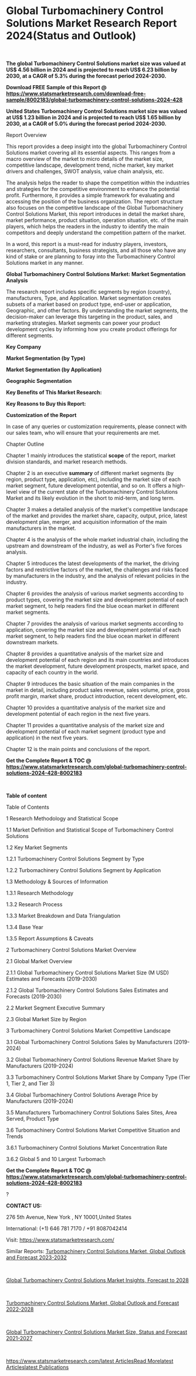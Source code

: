 <h1>Global Turbomachinery Control Solutions Market Research Report 2024(Status and Outlook)</h1><br/><p>
 
 <style type="text/css"><!--td {border: 1px solid #cccccc;}br {mso-data-placement:same-cell;}-->
 
 </style>
 
 </p>
 
 
 
 <p><strong>The global Turbomachinery Control Solutions market size was valued at US$ 4.56 billion in 2024 and is projected to reach US$ 6.23 billion by 2030, at a <strong>CAGR</strong> of 5.3% during the forecast period 2024-2030.</strong></p>
 
 
 
 <p>
 
 <style type="text/css"><!--td {border: 1px solid #cccccc;}br {mso-data-placement:same-cell;}-->
 
 </style>
 
 </p>
 
 
 
 <p><strong>Download FREE Sample of this Report @ <a href="https://www.statsmarketresearch.com/download-free-sample/8002183/global-turbomachinery-control-solutions-2024-428">https://www.statsmarketresearch.com/download-free-sample/8002183/global-turbomachinery-control-solutions-2024-428</a></strong></p>
 
 
 
 <p><strong>United States Turbomachinery Control Solutions market size was valued at US$ 1.23 billion in 2024 and is projected to reach US$ 1.65 billion by 2030, at a <strong>CAGR</strong> of 5.0% during the forecast period 2024-2030.</strong></p>
 
 
 
 <p>Report Overview</p>
 
 
 
 <p>This report provides a deep insight into the global Turbomachinery Control Solutions market covering all its essential aspects. This ranges from a macro overview of the market to micro details of the market size, competitive landscape, development trend, niche market, key market drivers and challenges, SWOT analysis, value chain analysis, etc.</p>
 
 
 
 <p>The analysis helps the reader to shape the competition within the industries and strategies for the competitive environment to enhance the potential profit. Furthermore, it provides a simple framework for evaluating and accessing the position of the business organization. The report structure also focuses on the competitive landscape of the Global Turbomachinery Control Solutions Market, this report introduces in detail the market share, market performance, product situation, operation situation, etc. of the main players, which helps the readers in the industry to identify the main competitors and deeply understand the competition pattern of the market.</p>
 
 
 
 <p>In a word, this report is a must-read for industry players, investors, researchers, consultants, business strategists, and all those who have any kind of stake or are planning to foray into the Turbomachinery Control Solutions market in any manner.</p>
 
 
 
 <p><strong>Global Turbomachinery Control Solutions Market: Market Segmentation Analysis</strong></p>
 
 
 
 <p>The research report includes specific segments by region (country), manufacturers, Type, and Application. Market segmentation creates subsets of a market based on product type, end-user or application, Geographic, and other factors. By understanding the market segments, the decision-maker can leverage this targeting in the product, sales, and marketing strategies. Market segments can power your product development cycles by informing how you create product offerings for different segments.</p>
 
 
 
 <p><strong>Key Company</strong></p>
 
 
 
 <p><strong>Market Segmentation (by Type)</strong></p>
 
 
 
 <p><strong>Market Segmentation (<strong>by Application</strong>)</strong></p>
 
 
 
 <p><strong>Geographic Segmentation</strong></p>
 
 
 
 <p><strong>Key Benefits of This Market Research:</strong></p>
 
 
 
 <p><strong>Key <strong>Reasons to Buy</strong> this Report:</strong></p>
 
 
 
 <p><strong>Customization of the Report</strong></p>
 
 
 
 <p>In case of any queries or customization requirements, please connect with our sales team, who will ensure that your requirements are met.</p>
 
 
 
 <p>Chapter Outline</p>
 
 
 
 <p>Chapter 1 mainly introduces the statistical <strong>scope</strong> of the report, market division standards, and market research methods.</p>
 
 
 
 <p>Chapter 2 is an executive <strong>summary</strong> of different market segments (by region, product type, application, etc), including the market size of each market segment, future development potential, and so on. It offers a high-level view of the current state of the Turbomachinery Control Solutions Market and its likely evolution in the short to mid-term, and long term.</p>
 
 
 
 <p>Chapter 3 makes a detailed analysis of the market&#39;s competitive landscape of the market and provides the market share, capacity, output, price, latest development plan, merger, and acquisition information of the main manufacturers in the market.</p>
 
 
 
 <p>Chapter 4 is the analysis of the whole market industrial chain, including the upstream and downstream of the industry, as well as Porter&#39;s five forces analysis.</p>
 
 
 
 <p>Chapter 5 introduces the latest developments of the market, the driving factors and restrictive factors of the market, the challenges and risks faced by manufacturers in the industry, and the analysis of relevant policies in the industry.</p>
 
 
 
 <p>Chapter 6 provides the analysis of various market segments according to product types, covering the market size and development potential of each market segment, to help readers find the blue ocean market in different market segments.</p>
 
 
 
 <p>Chapter 7 provides the analysis of various market segments according to application, covering the market size and development potential of each market segment, to help readers find the blue ocean market in different downstream markets.</p>
 
 
 
 <p>Chapter 8 provides a quantitative analysis of the market size and development potential of each region and its main countries and introduces the market development, future development prospects, market space, and capacity of each country in the world.</p>
 
 
 
 <p>Chapter 9 introduces the basic situation of the main companies in the market in detail, including product sales revenue, sales volume, price, gross profit margin, market share, product introduction, recent development, etc.</p>
 
 
 
 <p>Chapter 10 provides a quantitative analysis of the market size and development potential of each region in the next five years.</p>
 
 
 
 <p>Chapter 11 provides a quantitative analysis of the market size and development potential of each market segment (product type and application) in the next five years.</p>
 
 
 
 <p>Chapter 12 is the main points and conclusions of the report.</p>
 
 
 
 <div><b>Get the Complete Report & TOC @ <a href="https://www.statsmarketresearch.com/global-turbomachinery-control-solutions-2024-428-8002183">https://www.statsmarketresearch.com/global-turbomachinery-control-solutions-2024-428-8002183</a></b></div>
 
 
 
 <p><br />
 
 <b>Table of content</b></p>
 
 
 
 <p>Table of Contents<br />
 
 1 Research Methodology and Statistical Scope<br />
 
 1.1 Market Definition and Statistical Scope of Turbomachinery Control Solutions<br />
 
 1.2 Key Market Segments<br />
 
 1.2.1 Turbomachinery Control Solutions Segment by Type<br />
 
 1.2.2 Turbomachinery Control Solutions Segment by Application<br />
 
 1.3 Methodology & Sources of Information<br />
 
 1.3.1 Research Methodology<br />
 
 1.3.2 Research Process<br />
 
 1.3.3 Market Breakdown and Data Triangulation<br />
 
 1.3.4 Base Year<br />
 
 1.3.5 Report Assumptions & Caveats<br />
 
 2 Turbomachinery Control Solutions Market Overview<br />
 
 2.1 Global Market Overview<br />
 
 2.1.1 Global Turbomachinery Control Solutions Market Size (M USD) Estimates and Forecasts (2019-2030)<br />
 
 2.1.2 Global Turbomachinery Control Solutions Sales Estimates and Forecasts (2019-2030)<br />
 
 2.2 Market Segment Executive Summary<br />
 
 2.3 Global Market Size by Region<br />
 
 3 Turbomachinery Control Solutions Market Competitive Landscape<br />
 
 3.1 Global Turbomachinery Control Solutions Sales by Manufacturers (2019-2024)<br />
 
 3.2 Global Turbomachinery Control Solutions Revenue Market Share by Manufacturers (2019-2024)<br />
 
 3.3 Turbomachinery Control Solutions Market Share by Company Type (Tier 1, Tier 2, and Tier 3)<br />
 
 3.4 Global Turbomachinery Control Solutions Average Price by Manufacturers (2019-2024)<br />
 
 3.5 Manufacturers Turbomachinery Control Solutions Sales Sites, Area Served, Product Type<br />
 
 3.6 Turbomachinery Control Solutions Market Competitive Situation and Trends<br />
 
 3.6.1 Turbomachinery Control Solutions Market Concentration Rate<br />
 
 3.6.2 Global 5 and 10 Largest Turbomach</p>
 
 
 
 <div><b>Get the Complete Report & TOC @ <a href="https://www.statsmarketresearch.com/global-turbomachinery-control-solutions-2024-428-8002183">https://www.statsmarketresearch.com/global-turbomachinery-control-solutions-2024-428-8002183</a></b></div>
 
 
 
 <p>? </p>
 
 
 
 <p><b>CONTACT US:</b><br />
 
 276 5th Avenue, New York , NY 10001,United States<br />
 
 International: (+1) 646 781 7170 / +91 8087042414<br />
 
 Visit: <a href="https://www.statsmarketresearch.com/">https://www.statsmarketresearch.com/</a><br />
 
 Similar Reports: <a href="https://www.statsmarketresearch.com/global-turbomachinery-control-solutions-2024-428-8002183">Turbomachinery Control Solutions Market, Global Outlook and Forecast 2023-2032</a><br />
 
 <br />
 
 <a href="https://www.statsmarketresearch.com/global-turbomachinery-control-solutions-2024-428-8002183">Global Turbomachinery Control Solutions Market Insights, Forecast to 2028</a><br />
 
 <br />
 
 <a href="https://www.statsmarketresearch.com/global-turbomachinery-control-solutions-2024-428-8002183">Turbomachinery Control Solutions Market, Global Outlook and Forecast 2022-2028</a><br />
 
 <br />
 
 <a href="https://www.statsmarketresearch.com/global-turbomachinery-control-solutions-2024-428-8002183">Global Turbomachinery Control Solutions Market Size, Status and Forecast 2021-2027</a><br />
 
 <br />
 
 <a href="https://gyeongbokgung.com">https://www.statsmarketresearch.com/</a><a href="https://hallyeomaritime.com">latest Articles</a><a href="https://jingwansa.com">Read More</a><a href="https://nguoiviet.jp/">latest Articles</a><a href="https://www.intelmarketresearch.com/">latest Publications</a></p>